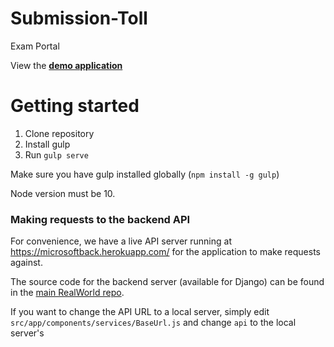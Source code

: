 # Submission-Toll
Exam Portal


View the **[demo application](https://prakharbhardwaj2412.github.io/submission-tool-live/#/home_page)** 
# Getting started

1. Clone repository
2. Install gulp
3. Run `gulp serve`

Make sure you have gulp installed globally (`npm install -g gulp`)

Node version must be 10.

### Making requests to the backend API

For convenience, we have a live API server running at https://microsoftback.herokuapp.com/ for the application to make requests against. 

The source code for the backend server (available for Django) can be found in the [main RealWorld repo](https://github.com/samyak3009/backend/).

If you want to change the API URL to a local server, simply edit `src/app/components/services/BaseUrl.js` and change `api` to the local server's 

<br />

